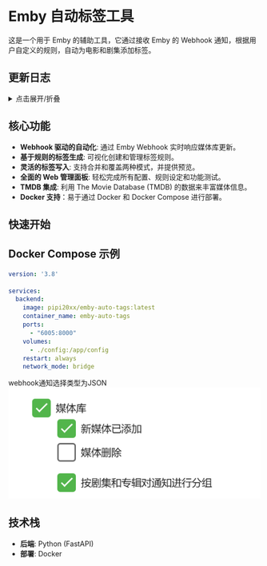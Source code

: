 # Emby 自动标签工具

这是一个用于 Emby 的辅助工具，它通过接收 Emby 的 Webhook 通知，根据用户自定义的规则，自动为电影和剧集添加标签。

## 更新日志

<details>
<summary>点击展开/折叠</summary>

- **v1.0.1 (2025-08-24)**
  - **新增功能**: 添加了“清除所有 Emby 媒体库标签”功能。
    - 在 Web 管理面板中新增了“清除所有 Emby 媒体库标签”按钮，允许用户一键清除所有电影和剧集的标签。
    - 此操作不可撤销，请谨慎使用。
- **v1.0.0 (2025-08-24)**
  - 项目初始化。

</details>

## 核心功能

- **Webhook 驱动的自动化**: 通过 Emby Webhook 实时响应媒体库更新。
- **基于规则的标签生成**: 可视化创建和管理标签规则。
- **灵活的标签写入**: 支持合并和覆盖两种模式，并提供预览。
- **全面的 Web 管理面板**: 轻松完成所有配置、规则设定和功能测试。
- **TMDB 集成**: 利用 The Movie Database (TMDB) 的数据来丰富媒体信息。
- **Docker 支持**：易于通过 Docker 和 Docker Compose 进行部署。

## 快速开始

## Docker Compose 示例

```yaml
version: '3.8'

services:
  backend:
    image: pipi20xx/emby-auto-tags:latest
    container_name: emby-auto-tags
    ports:
      - "6005:8000"
    volumes:
      - ./config:/app/config
    restart: always
    network_mode: bridge
```

webhook通知选择类型为JSON
![alt text](img/image.png)
## 技术栈

- **后端**: Python (FastAPI)
- **部署**: Docker
